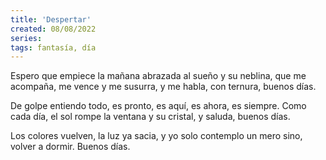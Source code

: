 ```yaml
---
title: 'Despertar'
created: 08/08/2022
series:
tags: fantasía, día
---
```


Espero que empiece la mañana
abrazada al sueño y su neblina,
que me acompaña,
me vence y me susurra,
y me habla, con ternura,
buenos días.

De golpe entiendo todo, es pronto,
es aquí, es ahora, es siempre.
Como cada día, el sol rompe
la ventana y su cristal,
y saluda,
buenos días.

Los colores vuelven,
la luz ya sacia,
y yo solo contemplo
un mero sino,
volver a dormir.
Buenos días.
